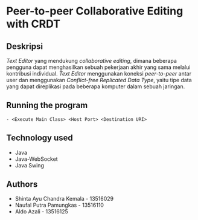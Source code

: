 # Peer-to-peer Collaborative Editing with CRDT

## Deskripsi
*Text Editor* yang mendukung *collaborative editing*, dimana beberapa pengguna dapat menghasilkan sebuah pekerjaan akhir yang sama melalui kontribusi individual.
*Text Editor* menggunakan koneksi *peer-to-peer* antar user dan menggunakan *Conflict-free Replicated Data Type*, yaitu tipe data yang dapat direplikasi pada beberapa komputer dalam sebuah jaringan.  

## Running the program
```
- <Execute Main Class> <Host Port> <Destination URI>
```
## Technology used
- Java
- Java-WebSocket
- Java Swing

## Authors

- Shinta Ayu Chandra Kemala - 13516029
- Naufal Putra Pamungkas - 13516110
- Aldo Azali - 13516125
